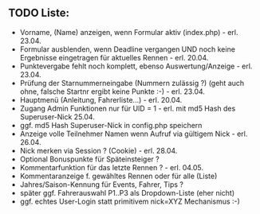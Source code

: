## TODO Liste:
-   Vorname, (Name) anzeigen, wenn Formular aktiv (index.php)   -   erl. 23.04.
-   Formular ausblenden, wenn Deadline vergangen UND noch keine Ergebnisse eingetragen für aktuelles Rennen -   erl. 20.04.
-   Punktevergabe fehlt noch komplett, ebenso Auswertung/Anzeige    -   erl. 23.04.
-   Prüfung der Starnummerneingabe (Nummern zulässig ?) (geht auch ohne, falsche Startnr ergibt keine Punkte :-)    -   erl. 23.04.
-   Hauptmenü (Anleitung, Fahrerliste...)   -   erl. 20.04.
-   Zugang Admin Funktionen nur für UID = 1 - erl. mit md5 Hash des Superuser-Nick 25.04.
-   ggf. md5 Hash Superuser-Nick in config.php speichern
-   Anzeige volle Teilnehmer Namen wenn Aufruf via gültigem Nick    -   erl. 26.04.
-   Nick merken via Session ? (Cookie)  -   erl. 28.04.
-   Optional Bonuspunkte für Späteinsteiger ?
-   Kommentarfunktion für das letzte Rennen ? - erl. 04.05.
-   Kommentaranzeige f. gewähltes Rennen oder für alle (Liste)
-   Jahres/Saison-Kennung für Events, Fahrer, Tips ?
-   später ggf. Fahrerauswahl P1..P3 als Dropdown-Liste (eher nicht)
-   ggf. echtes User-Login statt primitivem nick=XYZ Mechanismus :-)